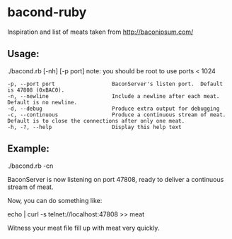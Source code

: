 # bacond-ruby

Inspiration and list of meats taken from http://baconipsum.com/

## Usage:
 
./bacond.rb  [-nh]  [-p port]
note: you should be root to use ports < 1024

    -p, --port port                  BaconServer's listen port.  Default is 47808 (0xBAC0).
    -n, --newline                    Include a newline after each meat. Default is no newline.
    -d, --debug                      Produce extra output for debugging
    -c, --continuous                 Produce a continuous stream of meat.  Default is to close the connections after only one meat.
    -h, -?, --help                   Display this help text

## Example:

./bacond.rb -cn

BaconServer is now listening on port 47808, ready to deliver a continuous stream of meat.

Now, you can do something like:

echo | curl -s telnet://localhost:47808 >> meat

Witness your meat file fill up with meat very quickly.
